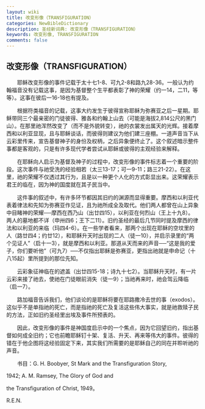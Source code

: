 ```yaml
---
layout: wiki
title: 改变形像（TRANSFIGURATION）
categories: NewBibleDictionary
description: 圣经新词典: 改变形像（TRANSFIGURATION）
keywords: 改变形像, TRANSFIGURATION
comments: false
---
```


## 改变形像（TRANSFIGURATION）

　　耶稣改变形像的事件记载于太十七1-8、可九2-8和路九28-36。一般认为约翰福音没有记载这事，是因为基督整个生平都表彰了神的荣耀（约一14，二11，等等）。这事在彼后一16-18也有提及。

　　根据符类福音的记载，这事大约发生于彼得宣称耶稣为弥赛亚之后一星期。耶稣带同三个最亲密的门徒彼得、雅各和约翰上山去（可能是海拔2,814公尺的黑门山）。在那里祂浑然改变了（而不是外貌转变），祂的衣裳发出属天的光辉。接着摩西和以利亚显现，且与耶稣谈话，而彼得则建议为他们建三座棚。一道声音当下从云彩里传来，宣告基督神子的身份及权柄，之后异象便终止了。这个叙述暗示整件事都是客观的，只是有许多现代学者尝试从耶稣或彼得的主观经验来解释。

　　在耶稣向人启示为基督及神子的过程中，改变形像的事件标志着一个重要的阶段。这次事件与祂受洗的经验相若（太三13-17；可一9-11；路三21-22）。在这里，祂的荣耀不仅透过其行为，且是以一种更个人化的方式彰显出来。这荣耀表示君王的临在，因为神的国度就在其子民当中。

　　这件事的叙述中，有许多环节都因其旧约的渊源而显得重要。摩西和以利亚代表着律法和先知为弥赛亚作见证，且为祂所成全及取代。他们两人都曾在山上异象中目睹神的荣耀──摩西在西乃山（出廿四15），以利亚在何烈山（王上十九8）。两人的墓地都不详（申卅四6；王下二11）。旧约圣经的最后几节同时提及摩西的律法和以利亚的来临（玛四4-6）。在一些学者看来，那两个出现在耶稣的空坟里的人（路廿四4；约廿12），和耶稣升天时出现的二人（徒一10），并启示录里的“两个见证人”（启十一3），就是摩西和以利亚。那道从天而来的声音──“这是我的爱子，你们要听他”（可九7）──不仅指出耶稣是弥赛亚，更指出祂就是申命记（十八15起）里所提到的那位先知。

　　云彩象征神临在的遮盖（出廿四15-18；诗九十七2）。当耶稣升天时，有一片云彩来接了祂去，使祂在门徒眼前消失（徒一9）；当祂再来时，祂会驾云降临（启一7）。

　　路加福音告诉我们，他们谈论的是耶稣将要在耶路撒冷去世的事（exodos）。这似乎不是单指祂的死亡，而是指祂的死亡及复活这些伟大事实，就是祂救赎子民的方法，正如旧约圣经里出埃及事件所预表的。

　　因此，改变形像的事件是神国度启示中的一个焦点，因为它回望旧约，指出基督如何成全旧约；它也前瞻耶稣钉十架、复活、升天、再来等伟大的事件。彼得的错在于他企图将这经验固定下来，其实我们所需要的是耶稣自己的同在并聆听祂的声音。

　　书目：G. H. Boobyer, St Mark and the Transfiguration Story,

1942; A. M. Ramsey, The Glory of God and

the Transfiguration of Christ, 1949。

R.E.N.








